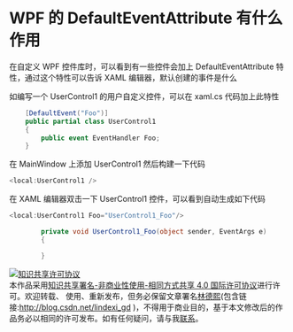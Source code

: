 # WPF 的 DefaultEventAttribute 有什么作用

在自定义 WPF 控件库时，可以看到有一些控件会加上 DefaultEventAttribute 特性，通过这个特性可以告诉 XAML 编辑器，默认创建的事件是什么

<!--more-->

<!-- 发布 -->

如编写一个 UserControl1 的用户自定义控件，可以在 xaml.cs 代码加上此特性

```csharp
    [DefaultEvent("Foo")]
    public partial class UserControl1
    {
        public event EventHandler Foo;
    }
```

在 MainWindow 上添加 UserControl1 然后构建一下代码

```csharp
<local:UserControl1 />
```

在 XAML 编辑器双击一下 UserControl1 控件，可以看到自动生成如下代码

```csharp
<local:UserControl1 Foo="UserControl1_Foo"/>

        private void UserControl1_Foo(object sender, EventArgs e)
        {

        }
```

<a rel="license" href="http://creativecommons.org/licenses/by-nc-sa/4.0/"><img alt="知识共享许可协议" style="border-width:0" src="https://licensebuttons.net/l/by-nc-sa/4.0/88x31.png" /></a><br />本作品采用<a rel="license" href="http://creativecommons.org/licenses/by-nc-sa/4.0/">知识共享署名-非商业性使用-相同方式共享 4.0 国际许可协议</a>进行许可。欢迎转载、 使用、重新发布，但务必保留文章署名[林德熙](http://blog.csdn.net/lindexi_gd)(包含链接:http://blog.csdn.net/lindexi_gd )，不得用于商业目的，基于本文修改后的作品务必以相同的许可发布。如有任何疑问，请与我[联系](mailto:lindexi_gd@163.com)。  
